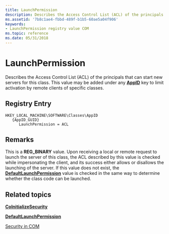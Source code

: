 ```yaml
---
title: LaunchPermission
description: Describes the Access Control List (ACL) of the principals that can start new servers for this class. This value may be added under any AppID key to limit activation by remote clients of specific classes.
ms.assetid: '7b8c1ae4-fbbd-489f-b1b5-60ae5a04f906'
keywords:
- LaunchPermission registry value COM
ms.topic: reference
ms.date: 05/31/2018
---
```


# LaunchPermission

Describes the Access Control List (ACL) of the principals that can start new servers for this class. This value may be added under any [**AppID**](appid-key.md) key to limit activation by remote clients of specific classes.

## Registry Entry

```
HKEY_LOCAL_MACHINE\SOFTWARE\Classes\AppID
   {AppID_GUID}
      LaunchPermission = ACL
```

## Remarks

This is a **REG\_BINARY** value. Upon receiving a local or remote request to launch the server of this class, the ACL described by this value is checked while impersonating the client, and its success either allows or disallows the launching of the server. If this value does not exist, the [**DefaultLaunchPermission**](defaultlaunchpermission.md) value is checked in the same way to determine whether the class code can be launched.

## Related topics

<dl> <dt>

[**CoInitializeSecurity**](/windows/desktop/api/combaseapi/nf-combaseapi-coinitializesecurity)
</dt> <dt>

[**DefaultLaunchPermission**](defaultlaunchpermission.md)
</dt> <dt>

[Security in COM](security-in-com.md)
</dt> </dl>

 

 




